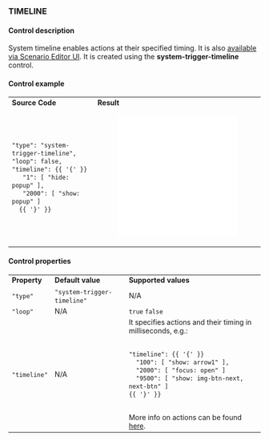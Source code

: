 ### **TIMELINE**

#### Control description

System timeline enables actions at their specified timing. It is also [available via Scenario Editor UI](/scenario-edit/controls#control-timeline). It is created using the **system-trigger-timeline** control.

#### Control example

<table>
  <tr>
    <td><strong>Source Code</strong></td>
    <td>
      <strong>Result</strong>
    </td>
  </tr>
  <tr>
    <td>
    <pre><code>
"type": "system-trigger-timeline",
"loop": false,
"timeline": {{ '{' }}
   "1": [ "hide: popup" ],
   "2000": [ "show: popup" ]
  {{ '}' }}
     </code></pre>
    </td>
    <td>
      <figure><img src="/assets/html-sample.gif"/></figure>
    </td>
  </tr>
</table>

#### Control properties

<table>
  <tr>
    <td><strong>Property</strong></td>
    <td><strong>Default value</strong></td>
    <td>
      <strong>Supported values</strong>
    </td>
  </tr>
  <tr>
    <td>
      <code>"type"</code>
    </td>
    <td>
      <code>"system-trigger-timeline"</code>
    </td>
    <td>
      N/A
    </td>
  </tr>
  <tr>
    <td>
      <code>"loop"</code>
    </td>
    <td>
      N/A
    </td>
    <td>
      <code>true</code> <code>false</code>
    </td>
  </tr>
  <tr>
    <td>
      <code>"timeline"</code>
    </td>
    <td>
      N/A
    </td>
    <td>
      It specifies actions and their timing in milliseconds, e.g.:
      <pre><code>
"timeline": {{ '{' }}
  "100": [ "show: arrow1" ],
  "2000": [ "focus: open" ]
  "9500": [ "show: img-btn-next, next-btn" ]
{{ '}' }}
      </code></pre>
      More info on actions can be found <a href="https://docs.upmix.it/scenario-controls/controls-meta#action">here</a>.
    </td>
  </tr>
</table>
